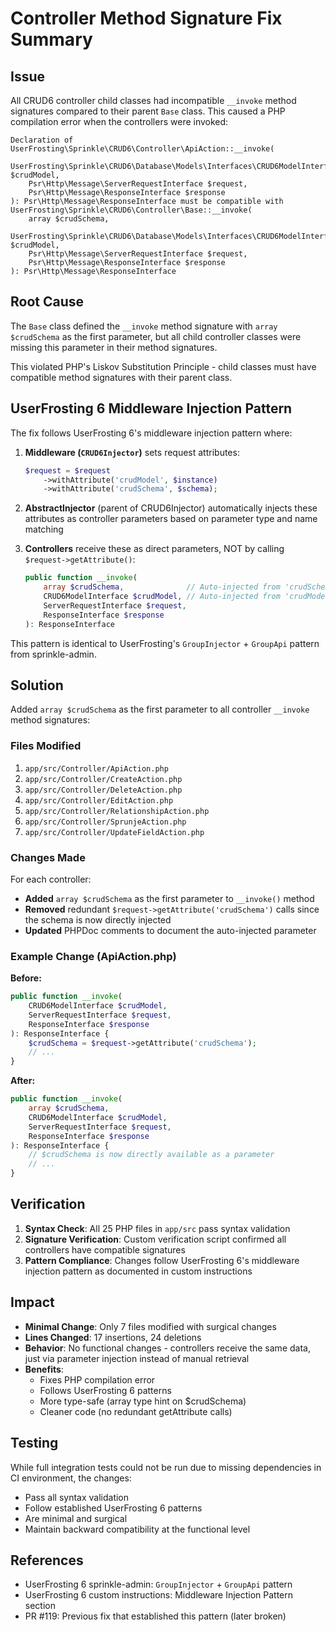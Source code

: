 # Controller Method Signature Fix Summary

## Issue

All CRUD6 controller child classes had incompatible `__invoke` method signatures compared to their parent `Base` class. This caused a PHP compilation error when the controllers were invoked:

```
Declaration of UserFrosting\Sprinkle\CRUD6\Controller\ApiAction::__invoke(
    UserFrosting\Sprinkle\CRUD6\Database\Models\Interfaces\CRUD6ModelInterface $crudModel,
    Psr\Http\Message\ServerRequestInterface $request,
    Psr\Http\Message\ResponseInterface $response
): Psr\Http\Message\ResponseInterface must be compatible with 
UserFrosting\Sprinkle\CRUD6\Controller\Base::__invoke(
    array $crudSchema,
    UserFrosting\Sprinkle\CRUD6\Database\Models\Interfaces\CRUD6ModelInterface $crudModel,
    Psr\Http\Message\ServerRequestInterface $request,
    Psr\Http\Message\ResponseInterface $response
): Psr\Http\Message\ResponseInterface
```

## Root Cause

The `Base` class defined the `__invoke` method signature with `array $crudSchema` as the first parameter, but all child controller classes were missing this parameter in their method signatures.

This violated PHP's Liskov Substitution Principle - child classes must have compatible method signatures with their parent class.

## UserFrosting 6 Middleware Injection Pattern

The fix follows UserFrosting 6's middleware injection pattern where:

1. **Middleware (`CRUD6Injector`)** sets request attributes:
   ```php
   $request = $request
       ->withAttribute('crudModel', $instance)
       ->withAttribute('crudSchema', $schema);
   ```

2. **AbstractInjector** (parent of CRUD6Injector) automatically injects these attributes as controller parameters based on parameter type and name matching

3. **Controllers** receive these as direct parameters, NOT by calling `$request->getAttribute()`:
   ```php
   public function __invoke(
       array $crudSchema,              // Auto-injected from 'crudSchema' attribute
       CRUD6ModelInterface $crudModel, // Auto-injected from 'crudModel' attribute
       ServerRequestInterface $request,
       ResponseInterface $response
   ): ResponseInterface
   ```

This pattern is identical to UserFrosting's `GroupInjector` + `GroupApi` pattern from sprinkle-admin.

## Solution

Added `array $crudSchema` as the first parameter to all controller `__invoke` method signatures:

### Files Modified

1. `app/src/Controller/ApiAction.php`
2. `app/src/Controller/CreateAction.php`
3. `app/src/Controller/DeleteAction.php`
4. `app/src/Controller/EditAction.php`
5. `app/src/Controller/RelationshipAction.php`
6. `app/src/Controller/SprunjeAction.php`
7. `app/src/Controller/UpdateFieldAction.php`

### Changes Made

For each controller:
- **Added** `array $crudSchema` as the first parameter to `__invoke()` method
- **Removed** redundant `$request->getAttribute('crudSchema')` calls since the schema is now directly injected
- **Updated** PHPDoc comments to document the auto-injected parameter

### Example Change (ApiAction.php)

**Before:**
```php
public function __invoke(
    CRUD6ModelInterface $crudModel,
    ServerRequestInterface $request,
    ResponseInterface $response
): ResponseInterface {
    $crudSchema = $request->getAttribute('crudSchema');
    // ...
}
```

**After:**
```php
public function __invoke(
    array $crudSchema,
    CRUD6ModelInterface $crudModel,
    ServerRequestInterface $request,
    ResponseInterface $response
): ResponseInterface {
    // $crudSchema is now directly available as a parameter
    // ...
}
```

## Verification

1. **Syntax Check**: All 25 PHP files in `app/src` pass syntax validation
2. **Signature Verification**: Custom verification script confirmed all controllers have compatible signatures
3. **Pattern Compliance**: Changes follow UserFrosting 6's middleware injection pattern as documented in custom instructions

## Impact

- **Minimal Change**: Only 7 files modified with surgical changes
- **Lines Changed**: 17 insertions, 24 deletions
- **Behavior**: No functional changes - controllers receive the same data, just via parameter injection instead of manual retrieval
- **Benefits**: 
  - Fixes PHP compilation error
  - Follows UserFrosting 6 patterns
  - More type-safe (array type hint on $crudSchema)
  - Cleaner code (no redundant getAttribute calls)

## Testing

While full integration tests could not be run due to missing dependencies in CI environment, the changes:
- Pass all syntax validation
- Follow established UserFrosting 6 patterns
- Are minimal and surgical
- Maintain backward compatibility at the functional level

## References

- UserFrosting 6 sprinkle-admin: `GroupInjector` + `GroupApi` pattern
- UserFrosting 6 custom instructions: Middleware Injection Pattern section
- PR #119: Previous fix that established this pattern (later broken)
